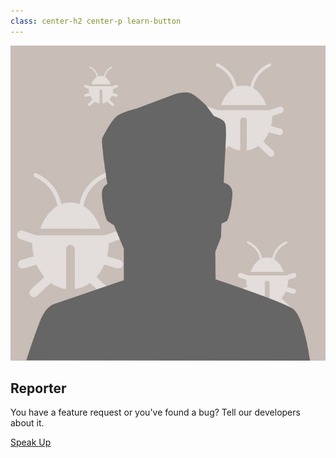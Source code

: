 ```yaml
---
class: center-h2 center-p learn-button
---
```

![Report Bugs](reporter.jpg?class=s-circle,circle-button)

## Reporter

You have a feature request or you've found a bug? Tell our developers about it.

[Speak Up  <i class="fa fa-long-arrow-right" aria-hidden="true"></i>](https://wiki.scribus.net/canvas/Development)
